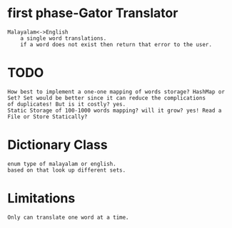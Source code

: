 # first phase-Gator Translator
	Malayalam<->English
		a single word translations.
		if a word does not exist then return that error to the user.
		
# TODO
	How best to implement a one-one mapping of words storage? HashMap or Set? Set would be better since it can reduce the complications
	of duplicates! But is it costly? yes.
	Static Storage of 100-1000 words mapping? will it grow? yes! Read a File or Store Statically?
	
# Dictionary Class
	enum type of malayalam or english.
	based on that look up different sets.
	
# Limitations
	Only can translate one word at a time.
